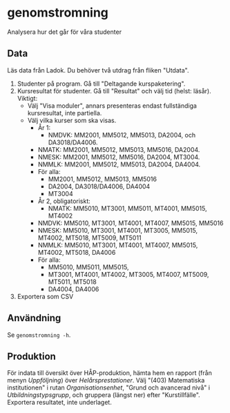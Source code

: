 # genomstromning
Analysera hur det går för våra studenter


## Data

Läs data från Ladok. Du behöver två utdrag från fliken "Utdata".

1. Studenter på program. Gå till "Deltagande kurspaketering".
2. Kursresultat för studenter. Gå till "Resultat" och välj tid (helst: läsår). Viktigt: 
   * Välj "Visa moduler", annars presenteras endast fullständiga kursresultat, inte partiella. 
   * Välj vilka kurser som ska visas. 
     - År 1:
         - NMDVK: MM2001, MM5012, MM5013, DA2004, och DA3018/DA4006.
	 - NMATK: MM2001, MM5012, MM5013, MM5016, DA2004.
	 - NMESK: MM2001, MM5012, MM5016, DA2004, MT3004.
	 - NMMLK: MM2001, MM5012, MM5013, DA2004, DA4004.
	 - För alla:
	    + MM2001, MM5012, MM5013, MM5016
	    + DA2004, DA3018/DA4006, DA4004
	    + MT3004
     - År 2, obligatoriskt:
         - NMATK: MM5010, MT3001, MM5011, MT4001, MM5015, MT4002
	 - NMDVK: MM5010, MT3001, MT4001, MT4007, MM5015, MM5016
	 - NMESK: MM5010, MT3001, MT4001, MT3005, MM5015, MT4002, MT5018, MT5009, MT5011
	 - NMMLK: MM5010, MT3001, MT4001, MT4007, MM5015, MT4002, MT5018, DA4006
	 - För alla:
	    + MM5010, MM5011, MM5015, 
	    + MT3001, MT4001, MT4002, MT3005, MT4007, MT5009, MT5011, MT5018
	    + DA4004, DA4006
3. Exportera som CSV


## Användning

Se `genomstromning -h`.



## Produktion

För indata till översikt över HÅP-produktion, hämta hem en rapport (från menyn _Uppföljning_)
över _Helårsprestationer_. Välj "(403) Matematiska institutionen" i rutan _Organisationsenhet_,
"Grund och avancerad nivå" i _Utbildningstypsgrupp_, och gruppera (längst ner) efter "Kurstillfälle".
Exportera resultatet, inte underlaget.
